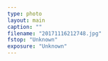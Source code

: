 ```yaml
---
type: photo
layout: main
caption: ""
filename: "20171116212748.jpg"
fstop: "Unknown"
exposure: "Unknown"
---
```

